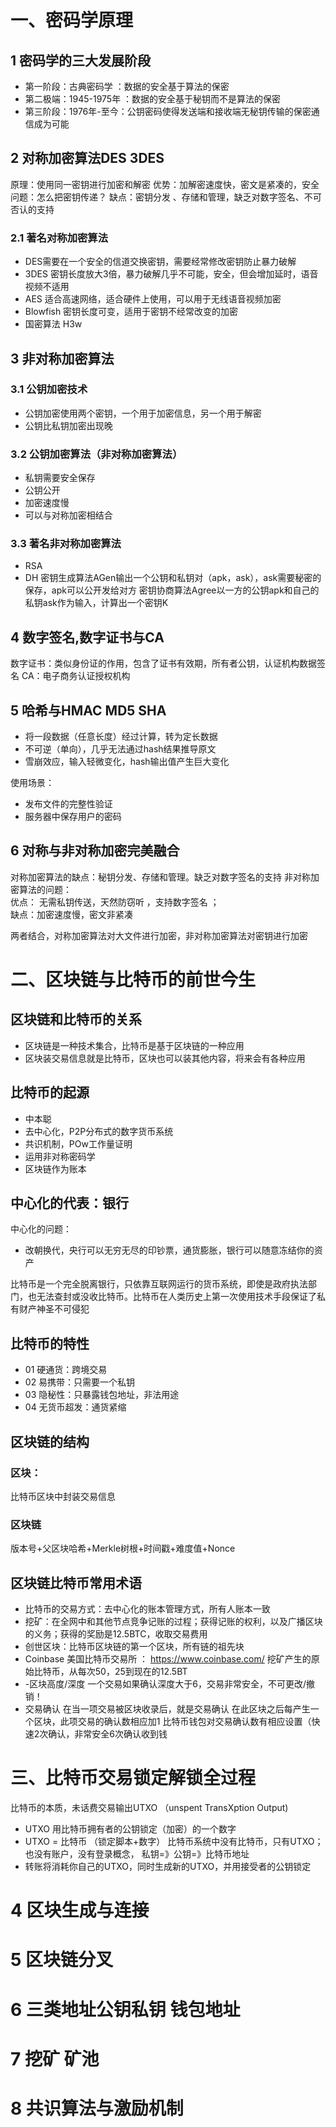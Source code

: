 # 一、密码学原理
## 1 密码学的三大发展阶段
- 第一阶段：古典密码学 ：数据的安全基于算法的保密
- 第二极端：1945-1975年 ：数据的安全基于秘钥而不是算法的保密
- 第三阶段：1976年-至今：公钥密码使得发送端和接收端无秘钥传输的保密通信成为可能


## 2 对称加密算法DES 3DES
原理：使用同一密钥进行加密和解密
优势：加解密速度快，密文是紧凑的，安全
问题：怎么把密钥传递？
缺点：密钥分发 、存储和管理，缺乏对数字签名、不可否认的支持

### 2.1 著名对称加密算法
- DES需要在一个安全的信道交换密钥，需要经常修改密钥防止暴力破解
- 3DES 密钥长度放大3倍，暴力破解几乎不可能，安全，但会增加延时，语音视频不适用
- AES 适合高速网络，适合硬件上使用，可以用于无线语音视频加密
- Blowfish 密钥长度可变，适用于密钥不经常改变的加密
- 国密算法 H3w
## 3 非对称加密算法
### 3.1 公钥加密技术
- 公钥加密使用两个密钥，一个用于加密信息，另一个用于解密
- 公钥比私钥加密出现晚
### 3.2 公钥加密算法（非对称加密算法）
- 私钥需要安全保存
- 公钥公开
- 加密速度慢
- 可以与对称加密相结合

### 3.3 著名非对称加密算法

- RSA
- DH
密钥生成算法AGen输出一个公钥和私钥对（apk，ask），ask需要秘密的保存，apk可以公开发给对方
密钥协商算法Agree以一方的公钥apk和自己的私钥ask作为输入，计算出一个密钥K

## 4 数字签名,数字证书与CA
数字证书：类似身份证的作用，包含了证书有效期，所有者公钥，认证机构数据签名
CA：电子商务认证授权机构
## 5 哈希与HMAC MD5 SHA
- 将一段数据（任意长度）经过计算，转为定长数据
- 不可逆（单向），几乎无法通过hash结果推导原文
- 雪崩效应，输入轻微变化，hash输出值产生巨大变化

使用场景：
- 发布文件的完整性验证
- 服务器中保存用户的密码
## 6 对称与非对称加密完美融合
对称加密算法的缺点：秘钥分发、存储和管理。缺乏对数字签名的支持
非对称加密算法的问题：     
优点： 无需私钥传送，天然防窃听 ，支持数字签名 ；    
缺点：加密速度慢，密文非紧凑

两者结合，对称加密算法对大文件进行加密，非对称加密算法对密钥进行加密
# 二、区块链与比特币的前世今生
## 区块链和比特币的关系
- 区块链是一种技术集合，比特币是基于区块链的一种应用
- 区块装交易信息就是比特币，区块也可以装其他内容，将来会有各种应用

## 比特币的起源
- 中本聪
- 去中心化，P2P分布式的数字货币系统
- 共识机制，POw工作量证明
- 运用非对称密码学
- 区块链作为账本

## 中心化的代表：银行

中心化的问题：
- 改朝换代，央行可以无穷无尽的印钞票，通货膨胀，银行可以随意冻结你的资产

比特币是一个完全脱离银行，只依靠互联网运行的货币系统，即使是政府执法部门，也无法查封或没收比特币。比特币在人类历史上第一次使用技术手段保证了私有财产神圣不可侵犯

## 比特币的特性
- 01 硬通货：跨境交易
- 02 易携带：只需要一个私钥
- 03 隐秘性：只暴露钱包地址，非法用途
- 04 无货币超发：通货紧缩


## 区块链的结构
### 区块：
比特币区块中封装交易信息

### 区块链
版本号+父区块哈希+Merkle树根+时间戳+难度值+Nonce

## 区块链比特币常用术语
- 比特币的交易方式：去中心化的账本管理方式，所有人账本一致
- 挖矿：在全网中和其他节点竞争记账的过程；获得记账的权利，以及广播区块的义务；获得的奖励是12.5BTC，收取交易费用
- 创世区块：比特币区块链的第一个区块，所有链的祖先块
- Coinbase 
  美国比特币交易所 ： https://www.coinbase.com/ 
  挖矿产生的原始比特币，从每次50，25到现在的12.5BT
- -区块高度/深度 一个交易如果确认深度大于6，交易非常安全，不可更改/撤销！
- 交易确认
  在当一项交易被区块收录后，就是交易确认
  在此区块之后每产生一个区块，此项交易的确认数相应加1
  比特币钱包对交易确认数有相应设置（快速2次确认，非常安全6次确认收到钱

# 三、比特币交易锁定解锁全过程
比特币的本质，未话费交易输出UTXO （unspent TransXption Output)

- UTXO 用比特币拥有者的公钥锁定（加密）的一个数字
- UTXO = 比特币 （锁定脚本+数字）
   比特币系统中没有比特币，只有UTXO；也没有账户，没有登录概念， 私钥=》公钥=》比特币地址
- 转账将消耗你自己的UTXO，同时生成新的UTXO，并用接受者的公钥锁定
# 4 区块生成与连接

# 5 区块链分叉

# 6 三类地址公钥私钥 钱包地址

# 7 挖矿 矿池

# 8 共识算法与激励机制
